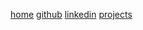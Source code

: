 [home](index.html)
[github](https://github.com/lappn99)
[linkedin](https://www.linkedin.com/in/nathangtlapp/)
[projects](projects/projects.html)